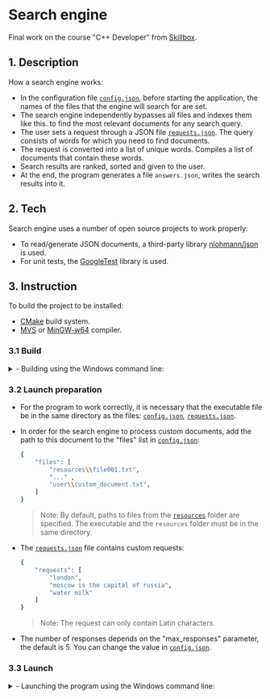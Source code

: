 # Search engine
Final work on the course "C++ Developer" from [Skillbox](https://skillbox.ru).

## 1. Description
How a search engine works:
- In the configuration file [`config.json`](https://github.com/alexander-rodin42/search_engine/blob/main/config.json), before starting the application, the names of the files that the engine will search for are set.
- The search engine independently bypasses all files and indexes them like this. to find the most relevant documents for any search query.
- The user sets a request through a JSON file [`requests.json`](https://github.com/alexander-rodin42/search_engine/blob/main/requests.json). The query consists of words for which you need to find documents.
- The request is converted into a list of unique words. Compiles a list of documents that contain these words.
- Search results are ranked, sorted and given to the user.
- At the end, the program generates a file `answers.json`, writes the search results into it.

## 2. Tech
Search engine uses a number of open source projects to work properly:
- To read/generate JSON documents, a third-party library [nlohmann/json](https://github.com/nlohmann/json) is used.
- For unit tests, the [GoogleTest](https://github.com/google/googletest) library is used.

## 3. Instruction

To build the project to be installed:
- [CMake](https://cmake.org/download/) build system.
- [MVS](https://visualstudio.microsoft.com/ru/downloads/) or [MinGW-w64](https://www.mingw-w64.org/downloads/#mingw-builds) compiler.

### 3.1 Build

  <details>
  <summary> - Building using the Windows command line:</summary>
  <br>

  - From the command line, navigate to the project's root directory `C:\...\search_engine` and create a build directory:

    ```sh
    mkdir build
    ```
  - Next, navigate to the build directory and run CMake to configure the project and generate a native build system:

    ```sh
    cd build
    cmake ..
    ```

  - Then call that build system to actually compile/link the project:

    ```sh
    cmake --build .
    ```

  - Upon completion of the compilation process, the executable file `SearchEngine.exe` will appear in the `..\search_engine\build` folder if you are using the MinGW-w64 compiler, and `..\search_engine\build\Debug` for MVS compiler.

  </details>

### 3.2 Launch preparation

- For the program to work correctly, it is necessary that the executable file be in the same directory as the files: [`config.json`](https://github.com/alexander-rodin42/search_engine/blob/main/config.json), [`requests.json`](https://github.com/alexander-rodin42/search_engine/blob/main/requests.json).

- In order for the search engine to process custom documents, add the path to this document to the "files" list in [`config.json`](https://github.com/alexander-rodin42/search_engine/blob/main/config.json):
   ```sh
   {
       "files": [
           "resources\\file001.txt",
           "..." ,
           "user\\custom_document.txt",
       ]
   }
   ```
   > Note: By default, paths to files from the [`resources`](https://github.com/alexander-rodin42/search_engine/tree/main/resources) folder are specified. The executable and the `resources` folder must be in the same directory.


- The [`requests.json`](https://github.com/alexander-rodin42/search_engine/blob/main/requests.json) file contains custom requests:
   ```sh
   {
       "requests": [
           "london",
           "moscow is the capital of russia",
           "water milk"
       ]
   }
   ```
   > Note: The request can only contain Latin characters.

- The number of responses depends on the "max_responses" parameter, the default is 5. You can change the value in [`config.json`](https://github.com/alexander-rodin42/search_engine/blob/main/config.json).

### 3.3 Launch

  <details>
  <summary> - Launching the program using the Windows command line:</summary>
  <br>

  - From the command line, change to the directory containing the `SearchEngine.exe` executable and enter:

    ```sh
    SearchEngine
    ```

    If the conditions described in paragraph 3.2 have been met, then the search results will be written to the `answers.json` file and displayed in the console, as shown below:

    ```sh
    Started execution SearchEngine v1.0
    Max responses: 5

    request001:
      result: true
      relevance:
        docID: 0, rank: 1

    request002:
      result: true
      relevance:
        docID: 7, rank: 1
        docID: 14, rank: 1
        docID: 0, rank: 0.666667
        docID: 1, rank: 0.666667
        docID: 2, rank: 0.666667

    request003:
      result: false

    Enter "exit" to exit the program:
    ```


  - To exit the program, enter `exit` at the command line.

  </details>